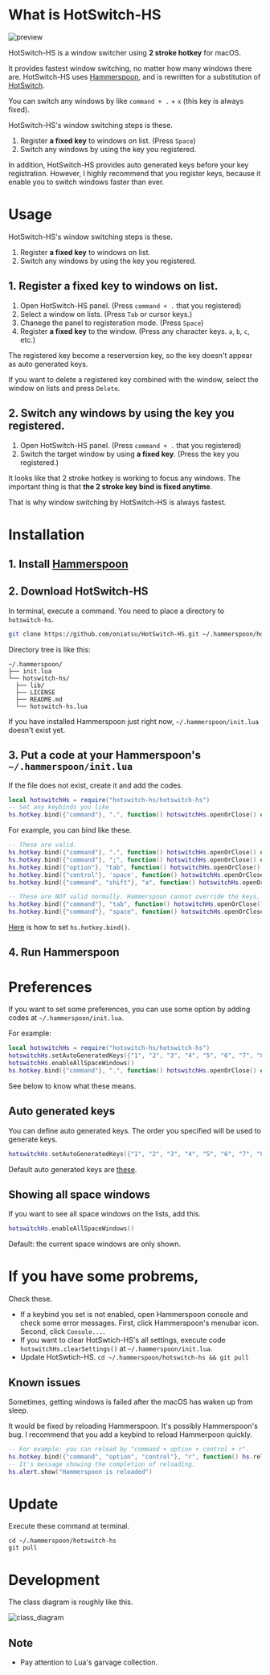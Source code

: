 # What is HotSwitch-HS

![preview](https://user-images.githubusercontent.com/5919569/139619210-b4215c01-a1f8-41db-ad41-34a1882f13bc.png)

HotSwitch-HS is a window switcher using **2 stroke hotkey** for macOS.

It provides fastest window switching, no matter how many windows there are.
HotSwitch-HS uses [Hammerspoon](https://www.hammerspoon.org/), and is rewritten for a substitution of [HotSwitch](https://github.com/oniatsu/HotSwitch).

You can switch any windows by like `command + .` + `x` (this key is always fixed).

HotSwitch-HS's window switching steps is these.

1. Register **a fixed key** to windows on list. (Press `Space`)
2. Switch any windows by using the key you registered.

In addition, HotSwitch-HS provides auto generated keys before your key registration.
However, I highly recommend that you register keys, because it enable you to switch windows faster than ever.

# Usage

HotSwitch-HS's window switching steps is these.

1. Register **a fixed key** to windows on list.
2. Switch any windows by using the key you registered.

## 1. Register **a fixed key** to windows on list.

1. Open HotSwitch-HS panel. (Press `command + .` that you registered)
2. Select a window on lists. (Press `Tab` or cursor keys.)
3. Chanege the panel to registeration mode. (Press `Space`)
4. Register **a fixed key** to the window. (Press any character keys. `a`, `b`, `c`, etc.)

The registered key become a reserversion key, so the key doesn't appear as auto generated keys.

If you want to delete a registered key combined with the window, select the window on lists and press `Delete`.

## 2. Switch any windows by using the key you registered.

1. Open HotSwitch-HS panel. (Press `command + .` that you registered)
2. Switch the target window by using **a fixed key**. (Press the key you registered.)

It looks like that 2 stroke hotkey is working to focus any windows.
The important thing is that **the 2 stroke key bind is fixed anytime**.

That is why window switching by HotSwitch-HS is always fastest.

# Installation

## 1. Install [Hammerspoon](https://www.hammerspoon.org/)

## 2. Download HotSwitch-HS

In terminal, execute a command. You need to place a directory to `hotswitch-hs`.
```bash
git clone https://github.com/oniatsu/HotSwitch-HS.git ~/.hammerspoon/hotswitch-hs
```

Directory tree is like this:
```
~/.hammerspoon/
├── init.lua
└── hotswitch-hs/
  ├── lib/
  ├── LICENSE
  ├── README.md
  └── hotswitch-hs.lua
```

If you have installed Hammerspoon just right now, `~/.hammerspoon/init.lua` doesn't exist yet.

## 3. Put a code at your Hammerspoon's `~/.hammerspoon/init.lua`
If the file does not exist, create it and add the codes.

```lua
local hotswitchHs = require("hotswitch-hs/hotswitch-hs")
-- Set any keybinds you like
hs.hotkey.bind({"command"}, ".", function() hotswitchHs.openOrClose() end)
```

For example, you can bind like these.

```lua
-- These are valid.
hs.hotkey.bind({"command"}, ".", function() hotswitchHs.openOrClose() end) -- command + .
hs.hotkey.bind({"command"}, ";", function() hotswitchHs.openOrClose() end) -- command + ;
hs.hotkey.bind({"option"}, "tab", function() hotswitchHs.openOrClose() end) -- option + tab
hs.hotkey.bind({"control"}, 'space', function() hotswitchHs.openOrClose() end) -- control + space
hs.hotkey.bind({"command", "shift"}, "a", function() hotswitchHs.openOrClose() end) -- command + shift + a

-- These are NOT valid normally. Hammerspoon cannot override the keys, because the keys may be registered and used by macOS.
hs.hotkey.bind({"command"}, "tab", function() hotswitchHs.openOrClose() end) -- command + tab
hs.hotkey.bind({"command"}, "space", function() hotswitchHs.openOrClose() end) -- command + space
```

[Here](https://www.hammerspoon.org/docs/hs.hotkey.html#bind) is how to set `hs.hotkey.bind()`.

## 4. Run Hammerspoon

# Preferences

If you want to set some preferences, you can use some option by adding codes at `~/.hammerspoon/init.lua`.

For example:

```lua
local hotswitchHs = require("hotswitch-hs/hotswitch-hs")
hotswitchHs.setAutoGeneratedKeys({"1", "2", "3", "4", "5", "6", "7", "8", "9", "0"})
hotswitchHs.enableAllSpaceWindows()
hs.hotkey.bind({"command"}, ".", function() hotswitchHs.openOrClose() end)
```

See below to know what these means.

## Auto generated keys

You can define auto generated keys.
The order you specified will be used to generate keys.

```lua
hotswitchHs.setAutoGeneratedKeys({"1", "2", "3", "4", "5", "6", "7", "8", "9", "0"})
```

Default auto generated keys are [these](https://github.com/oniatsu/HotSwitch-HS/blob/main/lib/common/KeyConstants.lua#L10-L12).

## Showing all space windows

If you want to see all space windows on the lists, add this.

```lua
hotswitchHs.enableAllSpaceWindows()
```

Default: the current space windows are only shown.

# If you have some probrems,

Check these.

- If a keybind you set is not enabled, open Hammerspoon console and check some error messages. First, click Hammerspoon's menubar icon. Second, click `Console...`.
- If you want to clear HotSwtich-HS's all settings, execute code `hotswitchHs.clearSettings()` at `~/.hammerspoon/init.lua`.
- Update HotSwtich-HS. `cd ~/.hammerspoon/hotswitch-hs && git pull`

## Known issues

Sometimes, getting windows is failed after the macOS has waken up from sleep.

It would be fixed by reloading Hammerspoon. It's possibly Hammerspoon's bug.
I recommend that you add a keybind to reload Hammerpoon quickly.

```lua
-- For example: you can reload by "command + option + control + r".
hs.hotkey.bind({"command", "option", "control"}, "r", function() hs.reload() end)
-- It's message showing the completion of reloading.
hs.alert.show("Hammerspoon is reloaded")
```

# Update

Execute these command at terminal.
```
cd ~/.hammerspoon/hotswitch-hs
git pull
```

# Development

The class diagram is roughly like this.

![class_diagram](https://raw.githubusercontent.com/oniatsu/HotSwitch-HS/main/uml/class_diagram.png)

## Note

- Pay attention to Lua's garvage collection.
